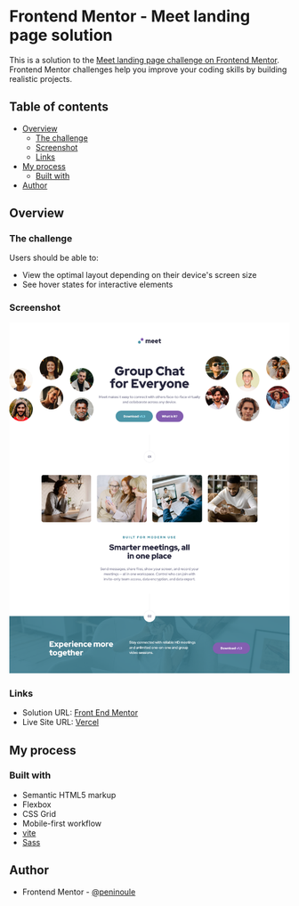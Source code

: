 # Frontend Mentor - Meet landing page solution

This is a solution to the [Meet landing page challenge on Frontend Mentor](https://www.frontendmentor.io/challenges/meet-landing-page-rbTDS6OUR). Frontend Mentor challenges help you improve your coding skills by building realistic projects. 

## Table of contents

- [Overview](#overview)
  - [The challenge](#the-challenge)
  - [Screenshot](#screenshot)
  - [Links](#links)
- [My process](#my-process)
  - [Built with](#built-with)
- [Author](#author)

## Overview

### The challenge

Users should be able to:

- View the optimal layout depending on their device's screen size
- See hover states for interactive elements

### Screenshot

![](./screenshot.jpg)

### Links

- Solution URL: [Front End Mentor](https://www.frontendmentor.io/solutions/meet-landing-page-using-css-grid-templates-JXqsMQ_Tnp)
- Live Site URL: [Vercel](https://fem-meet-landing-page-one.vercel.app/)

## My process

### Built with

- Semantic HTML5 markup
- Flexbox
- CSS Grid
- Mobile-first workflow
- [vite](https://vitejs.dev/guide/features.html) 
- [Sass](https://sass-lang.com/)

## Author

- Frontend Mentor - [@peninoule](https://www.frontendmentor.io/profile/peninoule)